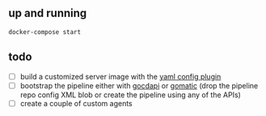 ## up and running

```
docker-compose start
```

## todo

- [ ] build a customized server image with the [yaml config plugin](https://github.com/tomzo/gocd-yaml-config-plugin)
- [ ] bootstrap the pipeline either with  [gocdapi](https://github.com/joaogbcravo/gocdapi) or  [gomatic](https://github.com/SpringerSBM/gomatic) (drop the pipeline repo config XML blob or create the pipeline using any of the APIs)
- [ ] create a couple of custom agents
